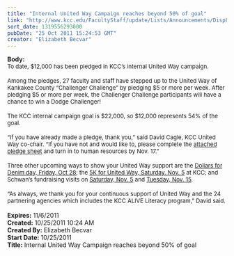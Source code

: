 ```yaml
---
title: "Internal United Way Campaign reaches beyond 50% of goal"
link: "http://www.kcc.edu/FacultyStaff/update/Lists/Announcements/DispForm.aspx?ID=495"
sort_date: 1319556293000
pubDate: "25 Oct 2011 15:24:53 GMT"
creator: "Elizabeth Becvar"
---
```


<div><b>Body:</b> <div class=ExternalClass0D1D3C80C8824297B6E75E61450C5203>
<div><font size=2>To date, $12,000 has been pledged in KCC’s internal United Way campaign.  </font></div>
<div><font size=2></font> </div>
<div><font size=2>Among the pledges, 27 faculty and staff have stepped up to the United Way of Kankakee County “Challenger Challenge” by pledging $5 or more per week. After pledging $5 or more per week, the Challenger Challenge participants will have a chance to win a Dodge Challenger! </font></div>
<div><font size=2></font> </div>
<div><font size=2>The KCC internal campaign goal is $22,000, so $12,000 represents 54% of the goal. </font></div>
<div><font size=2></font> </div>
<div><font size=2>“If you have already made a pledge, thank you,” said David Cagle, KCC United Way co-chair. “If you have not and would like to, please complete the <a href="/FacultyStaff/update/Documents/Pledge_Form_2011-12_KCC.pdf">attached pledge sheet</a> and turn in to human resources by Nov. 17.”</font></div>
<div><font size=2></font> </div>
<div><font size=2>Three other upcoming ways to show your United Way support are the <a href="/FacultyStaff/update/Lists/Announcements/DispForm2.aspx?List=7e45450e-520d-4ad3-81dd-a79ebcc75df4&amp;ID=454&amp;Source=http://www.kcc.edu/FacultyStaff/update/Pages/dailyupdate.aspx">Dollars for Denim day, Friday, Oct 28</a>; the <a href="/FacultyStaff/update/Lists/Announcements/DispForm2.aspx?List=7e45450e-520d-4ad3-81dd-a79ebcc75df4&amp;ID=452&amp;Source=http://www.kcc.edu/FacultyStaff/update/Pages/dailyupdate.aspx">5K for United Way, Saturday. Nov. 5</a> at KCC; and<br>Schwan’s fundraising visits on <a href="/FacultyStaff/update/Lists/Events/DispForm2.aspx?List=c267947c-5d3a-41df-bf8c-8c8142ece9fc&amp;ID=174&amp;Source=http://www.kcc.edu/FacultyStaff/update/Pages/dailyupdate.aspx">Saturday, Nov. 5</a> and <a href="/FacultyStaff/update/Lists/Events/DispForm2.aspx?List=c267947c-5d3a-41df-bf8c-8c8142ece9fc&amp;ID=175&amp;Source=http://www.kcc.edu/FacultyStaff/update/Pages/dailyupdate.aspx">Tuesday, Nov. 15</a>.</font></div>
<div><font size=2></font> </div>
<div><font size=2>“As always, we thank you for your continuous support of United Way and the 24 partnering agencies which includes the KCC ALIVE Literacy program,” David said.</font></div>
<div><font size=2></font> </div></div></div>
<div><b>Expires:</b> 11/6/2011</div>
<div><b>Created:</b> 10/25/2011 10:24 AM</div>
<div><b>Created By:</b> Elizabeth Becvar</div>
<div><b>Start Date:</b> 10/25/2011</div>
<div><b>Title:</b> Internal United Way Campaign reaches beyond 50% of goal</div>
